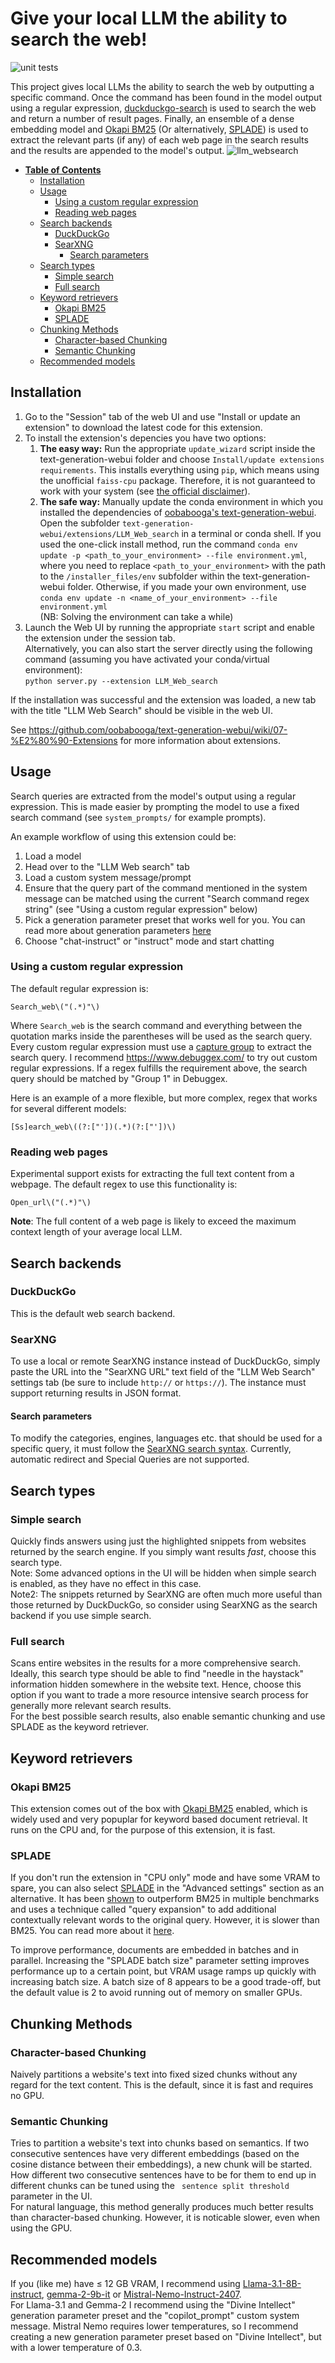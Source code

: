 # Give your local LLM the ability to search the web!
![unit tests](https://github.com/mamei16/LLM_Web_search/actions/workflows/unit_tests.yml/badge.svg?branch=main)

This project gives local LLMs the ability to search the web by outputting a specific
command. Once the command has been found in the model output using a regular expression,
[duckduckgo-search](https://pypi.org/project/duckduckgo-search/)
is used to search the web and return a number of result pages. Finally, an
ensemble of a dense embedding model and 
[Okapi BM25](https://en.wikipedia.org/wiki/Okapi_BM25) (Or alternatively, [SPLADE](https://github.com/naver/splade))
is used to extract the relevant parts (if any) of each web page in the search results
and the results are appended to the model's output.
![llm_websearch](https://github.com/mamei16/LLM_Web_search/assets/25900898/f9d2d83c-e3cf-4f69-91c2-e9c3fe0b7d89)


* **[Table of Contents](#table-of-contents)**
  * [Installation](#installation)
  * [Usage](#usage)
    + [Using a custom regular expression](#using-a-custom-regular-expression)
    + [Reading web pages](#reading-web-pages)
  * [Search backends](#search-backends)
    + [DuckDuckGo](#duckduckgo)
    + [SearXNG](#searxng)
      + [Search parameters](#search-parameters)
  * [Search types](#search-types)
	  + [Simple search](#simple-search)
	  + [Full search](#full-search)
  * [Keyword retrievers](#keyword-retrievers)
    + [Okapi BM25](#okapi-bm25)
    + [SPLADE](#splade)
  * [Chunking Methods](#chunking-methods)
    + [Character-based Chunking](#character-based-chunking)
    + [Semantic Chunking](#semantic-chunking)
  * [Recommended models](#recommended-models)

## Installation
1. Go to the "Session" tab of the web UI and use "Install or update an extension" 
to download the latest code for this extension.
2. To install the extension's depencies you have two options:  
   1. **The easy way:** Run the appropriate `update_wizard` script inside the text-generation-webui folder
   and choose `Install/update extensions requirements`. This installs everything using `pip`,
   which means using the unofficial `faiss-cpu` package. Therefore, it is not guaranteed to
   work with your system (see [the official disclaimer](https://github.com/facebookresearch/faiss/wiki/Installing-Faiss#why-dont-you-support-installing-via-xxx-)).
   2. **The safe way:** Manually update the conda environment in which you installed the dependencies of 
   [oobabooga's text-generation-webui](https://github.com/oobabooga/text-generation-webui).
   Open the subfolder `text-generation-webui/extensions/LLM_Web_search` in a terminal or conda shell.
   If you used the one-click install method, run the command 
   `conda env update -p <path_to_your_environment> --file environment.yml`,
   where you need to replace `<path_to_your_environment>` with the path to the 
   `/installer_files/env` subfolder within the text-generation-webui folder.
   Otherwise, if you made your own environment, 
   use `conda env update -n <name_of_your_environment> --file environment.yml`  
     (NB: Solving the environment can take a while)
3. Launch the Web UI by running the appropriate `start` script and enable the extension under the session tab.  
 Alternatively,
you can also start the server directly using the following command (assuming you have activated your conda/virtual environment):  
```python server.py --extension LLM_Web_search```

If the installation was successful and the extension was loaded, a new tab with the 
title "LLM Web Search" should be visible in the web UI.

See https://github.com/oobabooga/text-generation-webui/wiki/07-%E2%80%90-Extensions for more
information about extensions.

## Usage

Search queries are extracted from the model's output using a regular expression. This is made easier by prompting the model
to use a fixed search command (see `system_prompts/` for example prompts).

An example workflow of using this extension could be:
1. Load a model
2. Head over to the "LLM Web search" tab
3. Load a custom system message/prompt
4. Ensure that the query part of the command mentioned in the system message 
can be matched using the current "Search command regex string" 
(see "Using a custom regular expression" below)
5. Pick a generation parameter preset that works well for you. You can read more about generation parameters [here](https://github.com/oobabooga/text-generation-webui/wiki/03-%E2%80%90-Parameters-Tab#generation)
6. Choose "chat-instruct" or "instruct" mode and start chatting

### Using a custom regular expression
The default regular expression is:  
```regexp
Search_web\("(.*)"\)
```
Where `Search_web` is the search command and everything between the quotation marks
inside the parentheses will be used as the search query. Every custom regular expression must use a
[capture group](https://www.regular-expressions.info/brackets.html) to extract the search
query. I recommend https://www.debuggex.com/ to try out custom regular expressions. If a regex
fulfills the requirement above, the search query should be matched by "Group 1" in Debuggex.

Here is an example of a more flexible, but more complex, regex that works for several
different models:
```regexp
[Ss]earch_web\((?:["'])(.*)(?:["'])\)
```
### Reading web pages
Experimental support exists for extracting the full text content from a webpage. The default regex to use this
functionality is:
```regexp
Open_url\("(.*)"\)
```
**Note**: The full content of a web page is likely to exceed the maximum context length of your average local LLM.
## Search backends

### DuckDuckGo
This is the default web search backend.

### SearXNG

To use a local or remote SearXNG instance instead of DuckDuckGo, simply paste the URL into the 
"SearXNG URL" text field of the "LLM Web Search" settings tab (be sure to include `http://` or `https://`). The instance must support
returning results in JSON format.

#### Search parameters
To modify the categories, engines, languages etc. that should be used for a
specific query, it must follow the
[SearXNG search syntax](https://docs.searxng.org/user/search-syntax.html). Currently, 
automatic redirect and Special Queries are not supported.


## Search types
### Simple search
Quickly finds answers using just the highlighted snippets from websites returned by the search engine. If you simply want results *fast*, choose this search type.  
Note: Some advanced options in the UI will be hidden when simple search is enabled, as they have no effect in this case.  
Note2: The snippets returned by SearXNG are often much more useful than those returned by DuckDuckGo, so consider using SearXNG as the search backend if you use simple search.
### Full search
Scans entire websites in the results for a more comprehensive search. Ideally, this search type should be able to find "needle in the haystack" information hidden somewhere in the website text. Hence, choose this option if you want to trade a more resource intensive search process for generally more relevant search results.   
For the best possible search results, also enable semantic chunking and use SPLADE as the keyword retriever.
## Keyword retrievers
### Okapi BM25
This extension comes out of the box with 
[Okapi BM25](https://en.wikipedia.org/wiki/Okapi_BM25) enabled, which is widely used and very popuplar
for keyword based document retrieval. It runs on the CPU and,
for the purpose of this extension, it is fast.  
### SPLADE
If you don't run the extension in "CPU only" mode and have some VRAM to spare,
you can also select [SPLADE](https://github.com/naver/splade) in the "Advanced settings" section
as an alternative. It has been [shown](https://arxiv.org/pdf/2207.03834.pdf) to outperform BM25 in multiple benchmarks 
and uses a technique called "query expansion" to add additional contextually relevant words
to the original query. However, it is slower than BM25. You can read more about it [here](https://www.pinecone.io/learn/splade/).  

To improve performance, documents are embedded in batches and in parallel. Increasing the
"SPLADE batch size" parameter setting improves performance up to a certain point,
but VRAM usage ramps up quickly with increasing batch size. A batch size of 8 appears 
to be a good trade-off, but the default value is 2 to avoid running out of memory on smaller
GPUs.

## Chunking Methods

### Character-based Chunking

Naively partitions a website's text into fixed sized chunks without any regard for the text content. This is the default, since it is fast and requires no GPU.

### Semantic Chunking

Tries to partition a website's text into chunks based on semantics. If two consecutive sentences have very different embeddings (based on the cosine distance between their embeddings), a new chunk will be started. How different two consecutive sentences have to be for them to end up in different chunks can be tuned using the ` sentence split threshold` parameter in the UI.  
For natural language, this method generally produces much better results than character-based chunking. However, it is noticable slower, even when using the GPU.

## Recommended models
If you (like me) have ≤ 12 GB VRAM, I recommend using 
[Llama-3.1-8B-instruct](https://huggingface.co/meta-llama/Llama-3.1-8B-Instruct), [gemma-2-9b-it](https://huggingface.co/google/gemma-2-9b-it) or [Mistral-Nemo-Instruct-2407](https://huggingface.co/mistralai/Mistral-Nemo-Instruct-2407).  
For Llama-3.1 and Gemma-2 I recommend using the "Divine Intellect" generation parameter preset and the "copilot_prompt" custom system message. 
Mistral Nemo requires lower temperatures, so I recommend creating a new generation parameter preset based on "Divine Intellect", but with a lower 
temperature of 0.3. 
